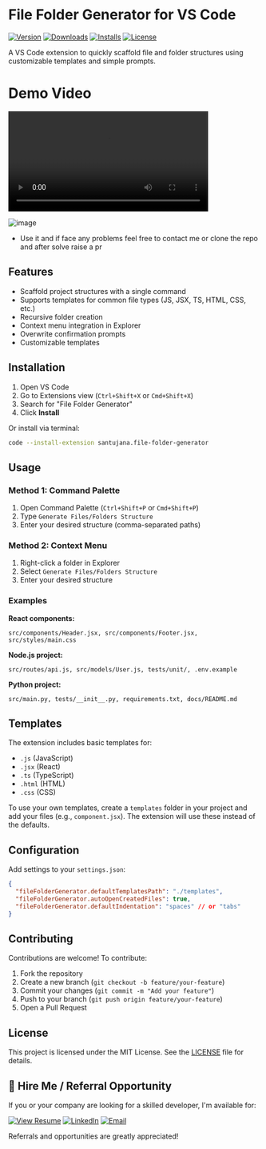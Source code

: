 # File Folder Generator for VS Code

[![Version](https://img.shields.io/visual-studio-marketplace/v/santujana.file-folder-generator.svg)](https://marketplace.visualstudio.com/items?itemName=santujana.file-folder-generator)
[![Downloads](https://img.shields.io/visual-studio-marketplace/d/santujana.file-folder-generator.svg)](https://marketplace.visualstudio.com/items?itemName=santujana.file-folder-generator)
[![Installs](https://img.shields.io/visual-studio-marketplace/i/santujana.file-folder-generator.svg)](https://marketplace.visualstudio.com/items?itemName=santujana.file-folder-generator)
[![License](https://img.shields.io/badge/license-MIT-blue.svg)](https://github.com/YOUR-USERNAME/file-folder-generator/blob/master/LICENSE)

A VS Code extension to quickly scaffold file and folder structures using customizable templates and simple prompts.


# Demo Video
<video src="demo/video.mp4" width="400" height="200" controls>
  Your browser does not support the video tag.
</video>

![image](https://github.com/user-attachments/assets/6008bd3f-d3c3-4f5d-ae61-61894caba18e)

- Use it and if face any problems feel free to contact me or clone the repo and after solve raise a pr


## Features

- Scaffold project structures with a single command
- Supports templates for common file types (JS, JSX, TS, HTML, CSS, etc.)
- Recursive folder creation
- Context menu integration in Explorer
- Overwrite confirmation prompts
- Customizable templates

## Installation

1. Open VS Code
2. Go to Extensions view (`Ctrl+Shift+X` or `Cmd+Shift+X`)
3. Search for "File Folder Generator"
4. Click **Install**

Or install via terminal:

```bash
code --install-extension santujana.file-folder-generator
```

## Usage

### Method 1: Command Palette

1. Open Command Palette (`Ctrl+Shift+P` or `Cmd+Shift+P`)
2. Type `Generate Files/Folders Structure`
3. Enter your desired structure (comma-separated paths)

### Method 2: Context Menu

1. Right-click a folder in Explorer
2. Select `Generate Files/Folders Structure`
3. Enter your desired structure

### Examples

**React components:**

```
src/components/Header.jsx, src/components/Footer.jsx, src/styles/main.css
```

**Node.js project:**

```
src/routes/api.js, src/models/User.js, tests/unit/, .env.example
```

**Python project:**

```
src/main.py, tests/__init__.py, requirements.txt, docs/README.md
```

## Templates

The extension includes basic templates for:

- `.js` (JavaScript)
- `.jsx` (React)
- `.ts` (TypeScript)
- `.html` (HTML)
- `.css` (CSS)

To use your own templates, create a `templates` folder in your project and add your files (e.g., `component.jsx`). The extension will use these instead of the defaults.

## Configuration

Add settings to your `settings.json`:

```json
{
  "fileFolderGenerator.defaultTemplatesPath": "./templates",
  "fileFolderGenerator.autoOpenCreatedFiles": true,
  "fileFolderGenerator.defaultIndentation": "spaces" // or "tabs"
}
```

## Contributing

Contributions are welcome! To contribute:

1. Fork the repository
2. Create a new branch (`git checkout -b feature/your-feature`)
3. Commit your changes (`git commit -m "Add your feature"`)
4. Push to your branch (`git push origin feature/your-feature`)
5. Open a Pull Request

## License

This project is licensed under the MIT License. See the [LICENSE](LICENSE) file for details.



## 💼 Hire Me / Referral Opportunity

If you or your company are looking for a skilled developer, I'm available for:

[![View Resume](https://img.shields.io/badge/View_My_Resume-4285F4?style=for-the-badge&logo=google-drive&logoColor=white)](https://drive.google.com/file/d/1dw0IlXy2QaXylkZObuW9DU8rf4C1KX7T/view?usp=drive_link)
[![LinkedIn](https://img.shields.io/badge/Connect_on_LinkedIn-0077B5?style=for-the-badge&logo=linkedin&logoColor=white)](https://www.linkedin.com/in/santu-jana-29a923257/)
[![Email](https://img.shields.io/badge/Contact_via_Email-D14836?style=for-the-badge&logo=gmail&logoColor=white)](mailto:your.santujana1827@gmail.com)

Referrals and opportunities are greatly appreciated!
